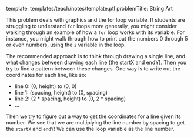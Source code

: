 template: templates/teach/notes/template.ptl
problemTitle: String Art

This problem deals with graphics and the for loop variable.  If students are struggling to understand `for` loops more generally, you might consider walking through an example of how a `for` loop works with its variable.  For instance, you might walk through how to print out the numbers 0 through 5 or even numbers, using the `i` variable in the loop.

The recommended approach is to think through drawing a single line, and what changes between drawing each line (the startX and endY).  Then you try to find a pattern between these changes.  One way is to write out the coordinates for each line, like so:

+ line 0: (0, height) to (0, 0)
+ line 1: (spacing, height) to (0, spacing)
+ line 2: (2 * spacing, height) to (0, 2 * spacing)
+ ...


Then we try to figure out a way to get the coordinates for a line given its number.  We see that we are multiplying the line number by spacing to get the `startX` and `endY`!  We can use the loop variable as the line number.